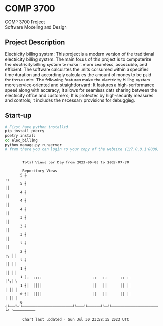# COMP 3700
COMP 3700 Project  
Software Modeling and Design
## Project Description
Electricity billing system: This project is a modern version of the traditional electricity billing system. The main focus of this project is to computerize the electricity billing system to make it more seamless, accessible, and efficient. The software calculates the units consumed within a specified time duration and accordingly calculates the amount of money to be paid for those units. The following features make the electricity billing system more service-oriented and straightforward: It features a high-performance speed along with accuracy; It allows for seamless data sharing between the electricity office and customers; It is protected by high-security measures and controls; It includes the necessary provisions for debugging.

## Start-up
```bash
# First have python installed
pip install poetry
poetry install
cd elec_billing
python manage.py runserver
# from there you can login to your copy of the website (127.0.0.1:8000), default creds are admin/admin
```

```

        Total Views per Day from 2023-05-02 to 2023-07-30

        Repository Views
       5 ┼                                                                            ╭╮
       5 ┤                                                                            ││
       4 ┤                                                                            ││
       4 ┤                                                                            ││
       4 ┤                                                                            ││
       3 ┤                                                                            ││
       3 ┤                                                                            ││
       3 ┤                                                                            ││
       2 ┤                                                                            ││
       2 ┤                                                                         ╭╮ ││
       2 ┤                                                                         ││ ││
       1 ┤                                                                         ││ ││
       1 ┼╮  ╭╮╭╮                       ╭╮   ╭╮      ╭╮ ╭╮                         │╰╮│╰╮
       1 ┤│  ││││                       ││   ││      ││ ││                         │ ││ │
       0 ┤│  ││││                       ││   ││      ││ ││                         │ ││ │
       0 ┤╰──╯╰╯╰───────────────────────╯╰───╯╰──────╯╰─╯╰─────────────────────────╯ ╰╯ ╰──────────

        Chart last updated - Sun Jul 30 23:58:15 2023 UTC
        
```
